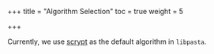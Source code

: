 +++
title = "Algorithm Selection"
toc = true
weight = 5

+++

Currently, we use [scrypt][scrypt] as the default algorithm in `libpasta`.




[scrypt]: https://www.tarsnap.com/scrypt.html
